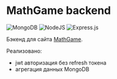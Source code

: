 # MathGame backend

![MongoDB](https://img.shields.io/badge/MongoDB-%234ea94b.svg?style=for-the-badge&logo=mongodb&logoColor=white)
![NodeJS](https://img.shields.io/badge/node.js-6DA55F?style=for-the-badge&logo=node.js&logoColor=white)
![Express.js](https://img.shields.io/badge/express.js-%23404d59.svg?style=for-the-badge&logo=express&logoColor=%2361DAFB)

Бэкенд для сайта [MathGame](https://math-game-sepia.vercel.app/). 

Реализовано:

 - jwt авторизация без refresh токена
 - агрегация данных MongoDB
